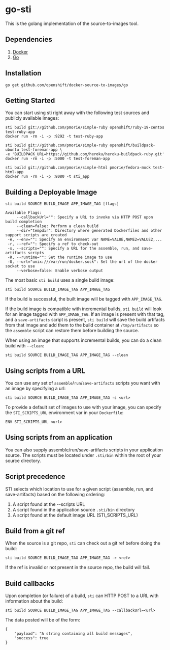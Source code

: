 go-sti
======

This is the golang implementation of the source-to-images tool.

Dependencies
------------

1. [Docker](http://www.docker.io)
1. [Go](http://golang.org/)

Installation
------------

	go get github.com/openshift/docker-source-to-images/go

Getting Started
---------------

You can start using sti right away with the following test sources and publicly available images:

    sti build git://github.com/pmorie/simple-ruby openshift/ruby-19-centos test-ruby-app
    docker run -rm -i -p :9292 -t test-ruby-app

    sti build git://github.com/pmorie/simple-ruby openshift/buildpack-ubuntu test-foreman-app \
    -e 'BUILDPACK_URL=https://github.com/heroku/heroku-buildpack-ruby.git'
    docker run -rm -i -p :5000 -t test-foreman-app

    sti build git://github.com/pmorie/simple-html pmorie/fedora-mock test-html-app
    docker run -rm -i -p :8080 -t sti_app

Building a Deployable Image
---------------------------

    sti build SOURCE BUILD_IMAGE APP_IMAGE_TAG [flags]

    Available Flags:
         --callbackUrl="": Specify a URL to invoke via HTTP POST upon build completion
         --clean=false: Perform a clean build
         --dir="tempdir": Directory where generated Dockerfiles and other support scripts are created
     -e, --env="": Specify an environment var NAME=VALUE,NAME2=VALUE2,...
     -r, --ref="": Specify a ref to check-out
     -s, --scripts="": Specify a URL for the assemble, run, and save-artifacts scripts
     -R, --runtime="": Set the runtime image to use
     -U, --url="unix:///var/run/docker.sock": Set the url of the docker socket to use
         --verbose=false: Enable verbose output


The most basic `sti build` uses a single build image:

    sti build SOURCE BUILD_IMAGE_TAG APP_IMAGE_TAG

If the build is successful, the built image will be tagged with `APP_IMAGE_TAG`.

If the build image is compatible with incremental builds, `sti build` will look for an image tagged
with `APP_IMAGE_TAG`.  If an image is present with that tag, and a `save-artifacts` script is present, `sti build` will save the build
artifacts from that image and add them to the build container at `/tmp/artifacts` so the `assemble` script can restore them before building the source.

When using an image that supports incremental builds, you can do a clean build with `--clean`:

    sti build SOURCE BUILD_IMAGE_TAG APP_IMAGE_TAG --clean

Using scripts from a URL
------------------------

You can use any set of `assemble`/`run`/`save-artifacts` scripts you want with an image by specifying a url:

    sti build SOURCE BUILD_IMAGE_TAG APP_IMAGE_TAG -s <url>

To provide a default set of images to use with your image, you can specify the `STI_SCRIPTS_URL` environment var in
your `Dockerfile`:

    ENV STI_SCRIPTS_URL <url>

Using scripts from an application
----------------------------------

You can also supply assemble/run/save-artifacts scripts in your application source.  The scripts must be located
under `.sti/bin` within the root of your source directory.

Script precedence
-----------------
STI selects which location to use for a given script (assemble, run, and save-artifacts) based on the following ordering:
1) A script found at the --scripts URL
2) A script found in the application source `.sti/bin` directory
3) A script found at the default image URL (STI_SCRIPTS_URL)


Build from a git ref
--------------------

When the source is a git repo, `sti` can check out a git ref before doing the build:

    sti build SOURCE BUILD_IMAGE_TAG APP_IMAGE_TAG -r <ref>

If the ref is invalid or not present in the source repo, the build will fail.

Build callbacks
---------------

Upon completion (or failure) of a build, `sti` can HTTP POST to a URL with information about the
build:

    sti build SOURCE BUILD_IMAGE_TAG APP_IMAGE_TAG --callbackUrl=<url>

The data posted will be of the form:

    {
        "payload": "A string containing all build messages",
        "success": true
    }
